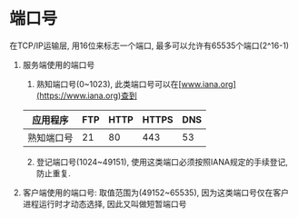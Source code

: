 # 端口号

在TCP/IP运输层, 用16位来标志一个端口, 最多可以允许有65535个端口(2^16-1)

1. 服务端使用的端口号
   1. 熟知端口号(0~1023), 此类端口号可以在[www.iana.org](https://www.iana.org)查到
   
    | 应用程序 |FTP|HTTP|HTTPS|DNS|
    |:--:|--|--|--|--|
    | 熟知端口号|21|80|443|53|

   2. 登记端口号(1024~49151), 使用这类端口必须按照IANA规定的手续登记, 防止重复.
   
2. 客户端使用的端口号: 取值范围为(49152~65535), 因为这类端口号仅在客户进程运行时才动态选择, 因此又叫做短暂端口号
